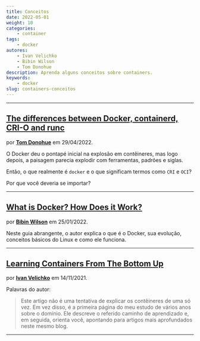 ```yaml
---
title: Conceitos
date: 2022-05-01
weight: 10
categories:
    - container
tags:
    - docker
autores:
    - Ivan Velichko
    - Bibin Wilson
    - Tom Donohue
description: Aprenda alguns conceitos sobre containers.
keywords:
    - docker
slug: containers-conceitos
---
```


---

## [The differences between Docker, containerd, CRI-O and runc](https://www.tutorialworks.com/difference-docker-containerd-runc-crio-oci/)

por [**Tom Donohue**](/autores/tom-donohue/) em 29/04/2022.

O Docker deu o pontapé inicial na explosão em contêineres, mas logo depois, a paisagem parecia explodir com ferramentas, padrões e siglas.

Então, o que realmente é `docker` e o que significam termos como `CRI` e `OCI`?

Por que você deveria se importar?

---

## [What is Docker? How Does it Work?](https://devopscube.com/what-is-docker/)

por [**Bibin Wilson**](/autores/bibin-wilson/) em 25/01/2022.

Neste guia abrangente, o autor explica o que é o Docker, sua evolução, conceitos básicos do Linux e como ele funciona.

---

## [Learning Containers From The Bottom Up](https://iximiuz.com/en/posts/container-learning-path/)

por [**Ivan Velichko**](/autores/ivan-velichko/) em 14/11/2021.

Palavras do autor:

> Este artigo não é uma tentativa de explicar os contêineres de uma só vez. Em vez disso, é a primeira página do meu estudo de vários anos sobre o domínio. Ele descreve o referido caminho de aprendizado e, em seguida, orienta você, apontando para artigos mais aprofundados neste mesmo blog.

---
